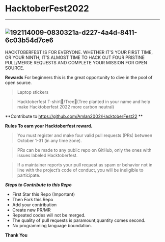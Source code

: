 # HacktoberFest2022
----------------------------------------------------------------------
![192114009-0830321a-d227-4a4d-8411-6c03b54d7ce6](https://user-images.githubusercontent.com/85143283/193421745-be806853-f40c-44f3-9bed-fb083615635b.png)
----------------------------------------------------------------------
HACKTOBERFEST IS FOR EVERYONE. WHETHER IT’S YOUR FIRST TIME, OR YOUR NINTH, IT’S ALMOST TIME TO HACK OUT FOUR PRISTINE PULL/MERGE REQUESTS AND COMPLETE YOUR MISSION FOR OPEN SOURCE.

**Rewards**
For beginners this is the great opportunity to dive in the pool of open source.
>Laptop stickers

>Hacktoberfest T-shirt👕/Tree🌱(Tree planted in your name and help make Hacktoberfest 2022 more carbon neutral)

**Contribute to https://github.com/Amlan2002/HacktoberFest22 **

**Rules To earn your Hacktoberfest reward.**
>You must register and make four valid pull requests (PRs) between October 1-31 (in any time zone).

>PRs can be made to any public repo on GitHub, only the ones with issues labeled Hacktoberfest.

>If a maintainer reports your pull request as spam or behavior not in line with the project’s code of conduct, you will be ineligible to participate.

***Steps to Contribute to this Repo***
- First Star this Repo (Important)
- Then Fork this Repo
- Add your contribution
- Create new PR/MR
- Repeated codes will not be merged.
- The quality of pull requests is paramount,quantity comes second.
- No programming language boundation.

**Thank You**

